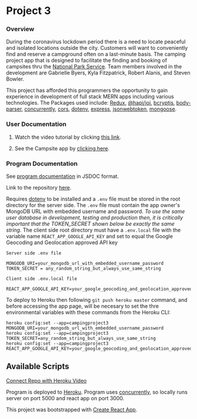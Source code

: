 # Project 3

### Overview
During the coronavirus lockdown period there is a need to locate peaceful and isolated locations outside the city.  Customers will want to conveniently find and reserve a campground often on a last-minute basis. The camping project app that is designed to facilitate the finding and booking of campsites thru the [National Park Service](https://www.nps.gov/).  Team members involved in the development are Gabrielle Byers, Kyla Fitzpatrick, Robert Alanis, and Steven Bowler.  


This project has afforded this programmers the opportunity to gain experience in development of full stack MERN apps including various technologies.  The Packages used include: [Redux](https://www.npmjs.com/package/redux), [@hapi/joi](https://www.npmjs.com/package/@hapi/joi), [bcryptjs](https://www.npmjs.com/package/bcryptjs), [body-parser](https://www.npmjs.com/package/body-parser), [concurrently](https://www.npmjs.com/package/concurrently), [cors](https://www.npmjs.com/package/cors), [dotenv](https://www.npmjs.com/package/dotenv), [express](https://www.npmjs.com/package/express), [jsonwebtoken](https://www.npmjs.com/package/jsonwebtoken), [mongoose](https://www.npmjs.com/package/mongoose).


### User Documentation

1. Watch the video tutorial by clicking [this link](https://drive.google.com/file/d/1dXeXGydfJTvsE2GS7LnczJzTW0EKO-wS/view?usp=sharing).

2. See the Campsite app by [clicking here](https://campingproject3.herokuapp.com/).

### Program Documentation

See [program documentation](https://stevenbowler.github.io/MERNshellTwo/docs/index.html) in JSDOC format.

Link to the repository [here](https://github.com/stevenbowler/MERNshellTwo/).

Requires [dotenv](https://www.npmjs.com/package/dotenv) to be installed and a `.env` file must be stored in the root directory for the server side.  The `.env` file must contain the app owner's MongoDB URL with embedded username and password.  _*To use the same user database in development, testing and production then, it is critically important that the TOKEN_SECRET shown below be exactly the same string.*_ The client side root directory must have a `.env.local` file with the variable name `REACT_APP_GOOGLE_API_KEY` and set to equal the Google Geocoding and Geolocation approved API key

`Server side .env file`
````
MONGODB_URI=your_mongodb_url_with_embedded_username_password
TOKEN_SECRET = any_random_string_but_always_use_same_string
````

`Client side .env.local file`
````
REACT_APP_GOOGLE_API_KEY=your_google_geocoding_and_geolocation_approved_api_key
````

To deploy to Heroku then following `git push heroku master` command, and before accessing the app page, will be necesary to set the thre environmental variables with these commands from the Heroku CLI:
````
heroku config:set --app=campingproject3 MONGODB_URI=your_mongodb_url_with_embedded_username_password
heroku config:set --app=campingproject3 TOKEN_SECRET=any_random_string_but_always_use_same_string
heroku config:set --app=campingproject3 REACT_APP_GOOGLE_API_KEY=your_google_geocoding_and_geolocation_approved_api_key
````


## Available Scripts
[Connect Repo with Heroku Video](https://youtu.be/GgNcs9zlFSA?list=PLOFmg4xbN_TPrB6w4rThsFanVxJI_SfER)

Program is deployed to [Heroku](https://www.heroku.com).  Program uses [concurrently](https://www.npmjs.com/package/concurrently), so locally runs server on port 5000 and react app on port 3000.

This project was bootstrapped with [Create React App](https://github.com/facebook/create-react-app).







